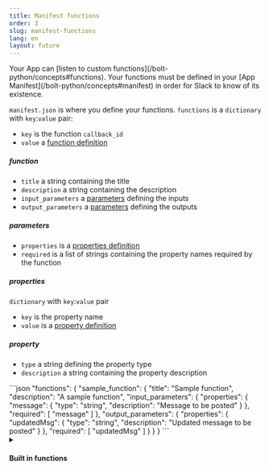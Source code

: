 ```yaml
---
title: Manifest functions
order: 3
slug: manifest-functions
lang: en
layout: future
---
```


<div class="section-content">
Your App can [listen to custom functions](/bolt-python/concepts#functions). Your functions must be defined in your [App Manifest](/bolt-python/concepts#manifest) in order for Slack to know of its existence.

`manifest.json` is where you define your functions. `functions` is a `dictionary` with `key`:`value` pair:

- `key` is the function `callback_id`
- `value` a [function definition](#function)
  
##### function

- `title` a string containing the title
- `description` a string containing the description
- `input_parameters` a [parameters](#parameters) defining the inputs
- `output_parameters` a [parameters](#parameters) defining the outputs

##### parameters

- `properties` is a [properties definition](#properties)
- `required` is a list of strings containing the property names required by the function

##### properties

`dictionary` with `key`:`value` pair

- `key` is the property name
- `value` is a [property definition](#property)

##### property

- `type` a string defining the property type
- `description` a string containing the property description

</div>

<div>
```json
    "functions": {
      "sample_function": {
        "title": "Sample function",
        "description": "A sample function",
        "input_parameters": {
          "properties": {
            "message": {
              "type": "string",
              "description": "Message to be posted"
            }
          },
          "required": [
            "message"
          ]
        },
        "output_parameters": {
          "properties": {
            "updatedMsg": {
              "type": "string",
              "description": "Updated message to be posted"
            }
          },
          "required": [
            "updatedMsg"
          ]
        }
      }
    }
```
</div>

<details class="secondary-wrapper" >
  
<summary class="section-head" markdown="0">
  <h4 class="section-head">Built in functions</h4>
</summary>

<div class="secondary-content">
Slack provides built in functions that can be used by a workflow to accomplish simple tasks, add these functions to your workflow steps in order to use them.

- [Send message](https://api.slack.com/future/functions#send-message)
- [Open a form](https://api.slack.com/future/functions#send-message)
- [Create channel](https://api.slack.com/future/functions)

Refer to [the built-in functions document](https://api.slack.com/future/functions) to learn the available built-in functions.
</div>

```json
    "$comment": "A step to post the user name to a channel"
    "steps": [
      {
        "id": "0",
        "function_id": "slack#/functions/send_message",
        "inputs": {
          "channel_id": "{{inputs.channel}}",
          "message": "{{inputs.user_name}}"
        }
      }
    ]
```

</details>
